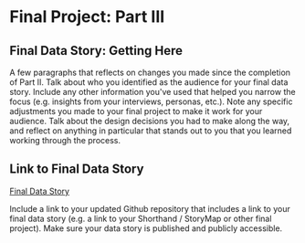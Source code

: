 <h1>Final Project: Part III</h1>

<h2>Final Data Story: Getting Here</h2>

A few paragraphs that reflects on changes you made since the completion of Part II.  Talk about who you identified as the audience for your final data story.  Include any other information you've used that helped you narrow the focus (e.g. insights from your interviews, personas, etc.).  Note any specific adjustments you made to your final project to make it work for your audience.  Talk about the design decisions you had to make along the way, and reflect on anything in particular that stands out to you that you learned working through the process.

<h2>Link to Final Data Story</h2>

[Final Data Story](https://carnegiemellon.shorthandstories.com/the-underutilized-role-of-arts-and-culture-in-community-development/index.html)

Include a link to your updated Github repository that includes a link to your final data story (e.g. a link to your Shorthand / StoryMap or other final project).  Make sure your data story is published and publicly accessible.
